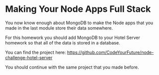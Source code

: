 # Making Your Node Apps Full Stack

You now know enough about MongoDB to make the Node apps that you made in the last module store their data somewhere.

For this homework you should add MongoDB to your Hotel Server homework so that all of the data is stored in a database.

You can find the project here:
https://github.com/CodeYourFuture/node-challenge-hotel-server

You should continue with the same project that you made before.
